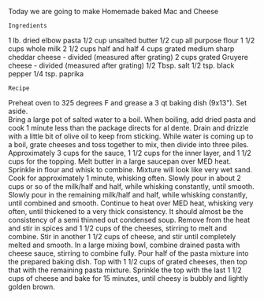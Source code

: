 Today we are going to make Homemade baked Mac and Cheese

``Ingredients`` 

1 lb. dried elbow pasta
1/2 cup unsalted butter
1/2 cup all purpose flour
1 1/2 cups whole milk
2 1/2 cups half and half
4 cups grated medium sharp cheddar cheese - divided (measured after grating)
2 cups grated Gruyere cheese - divided (measured after grating)
1/2 Tbsp. salt
1/2 tsp. black pepper
1/4 tsp. paprika

``Recipe``

Preheat oven to 325 degrees F and grease a 3 qt baking dish (9x13").  Set aside.  
Bring a large pot of salted water to a boil.  When boiling, add dried pasta and cook 1 minute less than the package directs for al dente.  Drain and drizzle with a little bit of olive oil to keep from sticking.
While water is coming up to a boil, grate cheeses and toss together to mix, then divide into three piles.  Approximately 3 cups for the sauce, 1 1/2 cups for the inner layer, and 1 1/2 cups for the topping.
Melt butter in a large saucepan over MED heat.  Sprinkle in flour and whisk to combine.  Mixture will look like very wet sand.  Cook for approximately 1 minute, whisking often.  Slowly pour in about 2 cups or so of the milk/half and half, while whisking constantly, until smooth.  Slowly pour in the remaining milk/half and half, while whisking constantly, until combined and smooth.
Continue to heat over MED heat, whisking very often, until thickened to a very thick consistency.  It should almost be the consistency of a semi thinned out condensed soup.
Remove from the heat and stir in spices and 1 1/2 cups of the cheeses, stirring to melt and combine.  Stir in another 1 1/2 cups of cheese, and stir until completely melted and smooth.
In a large mixing bowl, combine drained pasta with cheese sauce, stirring to combine fully.  Pour half of the pasta mixture into the prepared baking dish.  Top with 1 1/2 cups of grated cheeses, then top that with the remaining pasta mixture.
Sprinkle the top with the last 1 1/2 cups of cheese and bake for 15 minutes, until cheesy is bubbly and lightly golden brown.  
